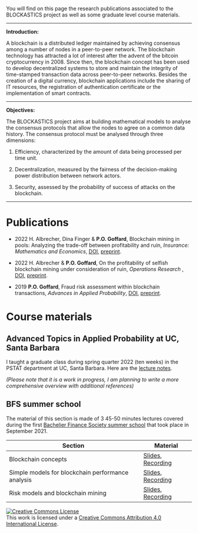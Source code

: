 You will find on this page the research publications associated to the BLOCKASTICS project as well as some graduate level course materials.

---
**Introduction:**

A blockchain is a distributed ledger maintained by achieving consensus among a number of nodes in a peer-to-peer network. The blockchain technology has attracted a lot of interest after the advent of the bitcoin cryptocurrency in 2008. Since then, the blockchain concept has been used to develop decentralized systems to store and maintain the integrity of time-stamped transaction data across peer-to-peer networks. Besides the creation of a digital currency, blockchain applications include the sharing of IT resources, the registration of authentication certificate or the implementation of smart contracts.

---

**Objectives:**

The BLOCKASTICS project aims at building mathematical models to analyse the consensus protocols that allow the nodes to agree on a common data history. The consensus protocol must be analysed through three dimensions: 

1. Efficiency, characterized by the amount of data being processed per time unit. 

2. Decentralization, measured by the fairness of the decision-making power distribution between network actors.

3. Security, assessed by the probability of success of attacks on the blockchain.

---


# Publications

* 2022 H. Albrecher, Dina Finger & **P.O. Goffard**, Blockchain mining in pools: Analyzing the trade-off between profitability and ruin, *Insurance: Mathematics and Economics*, [DOI](https://doi.org/10.1016/j.insmatheco.2022.04.004), [preprint](/Publications/blockchain_pool.pdf).

* 2022 H. Albrecher & **P.O. Goffard**, On the profitability of selfish blockchain mining under consideration of ruin, *Operations Research* , [DOI](https://doi.org/10.1287/opre.2021.2169), [preprint](/Publications/Albrecher_Goffard_Selfish_MineR2.pdf).

* 2019 **P.O. Goffard**, Fraud risk assessment within blockchain transactions, *Advances in Applied Probability*, [DOI](https://doi.org/10.1017/apr.2019.18), [preprint](/Publications/Fraud_Risk_Assessment_Blockchain_APT.pdf).

# Course materials

## Advanced Topics in Applied Probability at UC, Santa Barbara

I taught a graduate class during spring quarter 2022 (ten weeks) in the PSTAT department at UC, Santa Barbara. Here are the [lecture notes](/lecture_notes/main_lecture_notes.pdf). 

*(Please note that it is a work in progress, I am planning to write a more comprehensive overview with additional references)*

## BFS summer school

The material of this section is made of 3 45-50 minutes lectures covered during the first [Bachelier Finance Society summer school](https://www.bachelierfinance.org/09-2021) that took place in September 2021.

<!-- <details>
<summary> 1. Blockchain concepts</summary>
           <p>A blockchain is a distributed data ledger maintained by achieving consensus among a number of nodes in Peer-to-peer network. After providing some preliminary definitions, we introduce the  <i>proof-of-work</i> and <i>proof-of-stake</i> consensus protocols which are at the core of public and permissionless blochchains (like the bitcoin and ethereum ones). We further define three dimensions according to which a blockchain system may be evaluated including (1) efficiency, (2) decentralization and (3) security.</p>
</details>

<details>
<summary>2. Simple models for blockchain performance analysis</summary>
           <p>A review of the mathematical models and tools used so far to assess the performance of blockchain systems is provided. They consist of standard models from the applied probability literature like random walks, Markov chains, urns and queues.</p>
</details>

<details>
<summary>3. Risk models and blockchain mining</summary>
           <p>Mining blocks on a blockchain equipped with a proof of work consensus protocol is well-known to be resource-consuming. A miner bears the operational cost, mainly
electricity consumption and IT gear, of mining, and is compensated by a capital gain when a block is discovered. The profitability of mining is studied via stochastic models and tools borrowed from insurance risk theory. We consider the case of solo mining, pool mining and selfish mining.</p>
</details> -->


Section             | Material
-----------------   | -------------
Blockchain concepts | [Slides](/Slides/BFS/Lecture1/blockastics_lec_1.pdf), [Recording](https://youtu.be/c_9LQEEwzE0)
Simple models for blockchain performance analysis | [Slides](/Slides/BFS/Lecture1/blockastics_lec_2.pdf), [Recording](https://youtu.be/QDt_ItxO3u0)
Risk models and blockchain mining | [Slides](/Slides/BFS/Lecture3/blockastics_lec_3.pdf), [Recording](https://youtu.be/NSB1Zjt8-_0)

   
<a rel="license" href="http://creativecommons.org/licenses/by/4.0/"><img alt="Creative Commons License" style="border-width:0" src="https://i.creativecommons.org/l/by/4.0/88x31.png" /></a><br />This work is licensed under a <a rel="license" href="http://creativecommons.org/licenses/by/4.0/">Creative Commons Attribution 4.0 International License</a>.
